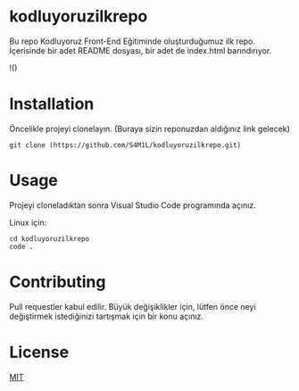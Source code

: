 # kodluyoruzilkrepo
Bu repo Kodluyoruz Front-End Eğitiminde oluşturduğumuz ilk repo. İçerisinde bir adet README dosyası, bir adet de index.html barındırıyor.

!()
# Installation
Öncelikle projeyi clonelayın. (Buraya sizin reponuzdan aldığınız link gelecek)

`git clone (https://github.com/S4M1L/kodluyoruzilkrepo.git)`

# Usage
Projeyi cloneladıktan sonra Visual Studio Code programında açınız.

Linux için:
  ```
  cd kodluyoruzilkrepo
  code .
  ```
    
# Contributing
Pull requestler kabul edilir. Büyük değişiklikler için, lütfen önce neyi değiştirmek istediğinizi tartışmak için bir konu açınız.

# License
[MIT]()
    
    
